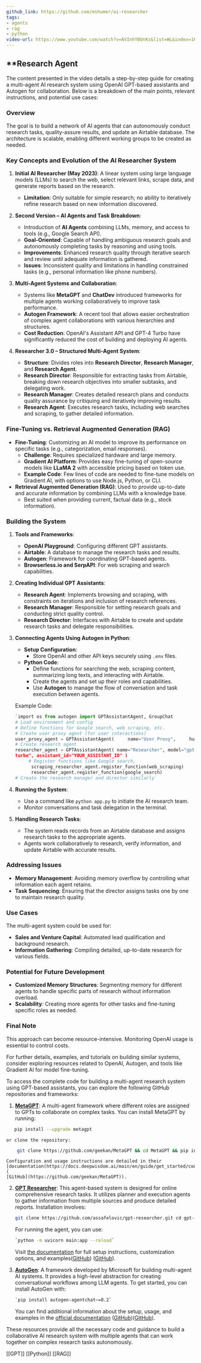 ```yaml
---
github_link: https://github.com/mshumer/ai-researcher
tags:
- agents
- rag
- python
video-url: https://www.youtube.com/watch?v=AVInhYBUnKs&list=WL&index=16
---
```


## **Research Agent

The content presented in the video details a step-by-step guide for creating a multi-agent AI research system using OpenAI GPT-based assistants and Autogen for collaboration. Below is a breakdown of the main points, relevant instructions, and potential use cases:

### Overview

The goal is to build a network of AI agents that can autonomously conduct research tasks, quality-assure results, and update an Airtable database. The architecture is scalable, enabling different working groups to be created as needed.

### Key Concepts and Evolution of the AI Researcher System

1. **Initial AI Researcher (May 2023)**: A linear system using large language models (LLMs) to search the web, select relevant links, scrape data, and generate reports based on the research.

    - **Limitation**: Only suitable for simple research; no ability to iteratively refine research based on new information discovered.
2. **Second Version – AI Agents and Task Breakdown**:

    - Introduction of **AI Agents** combining LLMs, memory, and access to tools (e.g., Google Search API).
    - **Goal-Oriented**: Capable of handling ambiguous research goals and autonomously completing tasks by reasoning and using tools.
    - **Improvements**: Enhanced research quality through iterative search and review until adequate information is gathered.
    - **Issues**: Inconsistent quality and limitations in handling constrained tasks (e.g., personal information like phone numbers).
3. **Multi-Agent Systems and Collaboration**:

    - Systems like **MetaGPT** and **ChatDev** introduced frameworks for multiple agents working collaboratively to improve task performance.
    - **Autogen Framework**: A recent tool that allows easier orchestration of complex agent collaborations with various hierarchies and structures.
    - **Cost Reduction**: OpenAI's Assistant API and GPT-4 Turbo have significantly reduced the cost of building and deploying AI agents.
4. **Researcher 3.0 – Structured Multi-Agent System**:

    - **Structure**: Divides roles into **Research Director**, **Research Manager**, and **Research Agent**.
    - **Research Director**: Responsible for extracting tasks from Airtable, breaking down research objectives into smaller subtasks, and delegating work.
    - **Research Manager**: Creates detailed research plans and conducts quality assurance by critiquing and iteratively improving results.
    - **Research Agent**: Executes research tasks, including web searches and scraping, to gather detailed information.

### Fine-Tuning vs. Retrieval Augmented Generation (RAG)

- **Fine-Tuning**: Customizing an AI model to improve its performance on specific tasks (e.g., categorization, email responses).
    - **Challenge**: Requires specialized hardware and large memory.
    - **Gradient AI Platform**: Provides easy fine-tuning of open-source models like **LLaMA 2** with accessible pricing based on token use.
    - **Example Code**: Few lines of code are needed to fine-tune models on Gradient AI, with options to use Node.js, Python, or CLI.
- **Retrieval Augmented Generation (RAG)**: Used to provide up-to-date and accurate information by combining LLMs with a knowledge base.
    - Best suited when providing current, factual data (e.g., stock information).

### Building the System

1. **Tools and Frameworks**:

    - **OpenAI Playground**: Configuring different GPT assistants.
    - **Airtable**: A database to manage the research tasks and results.
    - **Autogen**: Framework for coordinating GPT-based agents.
    - **Browserless.io and SerpAPI**: For web scraping and search capabilities.
2. **Creating Individual GPT Assistants**:

    - **Research Agent**: Implements browsing and scraping, with constraints on iterations and inclusion of research references.
    - **Research Manager**: Responsible for setting research goals and conducting strict quality control.
    - **Research Director**: Interfaces with Airtable to create and update research tasks and delegate responsibilities.
3. **Connecting Agents Using Autogen in Python**:

    - **Setup Configuration**:
        - Store OpenAI and other API keys securely using `.env` files.
    - **Python Code**:
        - Define functions for searching the web, scraping content, summarizing long texts, and interacting with Airtable.
        - Create the agents and set up their roles and capabilities.
        - Use **Autogen** to manage the flow of conversation and task execution between agents.

    Example Code:

    ```python
    `import os from autogen import GPTAssistantAgent, GroupChat  
    # Load environment and config 
    # Define functions for Google search, web scraping, etc.  
    # Create user proxy agent (for user interactions) 
    user_proxy_agent = GPTAssistantAgent(     name="User Proxy",     human_input_mode="always" )  
    # Create research agent 
    researcher_agent = GPTAssistantAgent( name="Researcher", model="gpt-4-
    turbo", assistant_id="YOUR_ASSISTANT_ID" )  
		 # Register functions like Google search,
		  scraping_researcher_agent.register_function(web_scraping) 
		  researcher_agent.register_function(google_search)  
    # Create the research manager and director similarly`
    ```

4. **Running the System**:

    - Use a command like `python app.py` to initiate the AI research team.
    - Monitor conversations and task delegation in the terminal.
5. **Handling Research Tasks**:

    - The system reads records from an Airtable database and assigns research tasks to the appropriate agents.
    - Agents work collaboratively to research, verify information, and update Airtable with accurate results.

### Addressing Issues

- **Memory Management**: Avoiding memory overflow by controlling what information each agent retains.
- **Task Sequencing**: Ensuring that the director assigns tasks one by one to maintain research quality.

### Use Cases

The multi-agent system could be used for:

- **Sales and Venture Capital**: Automated lead qualification and background research.
- **Information Gathering**: Compiling detailed, up-to-date research for various fields.

### Potential for Future Development

- **Customized Memory Structures**: Segmenting memory for different agents to handle specific parts of research without information overload.
- **Scalability**: Creating more agents for other tasks and fine-tuning specific roles as needed.

### Final Note

This approach can become resource-intensive. Monitoring OpenAI usage is essential to control costs.

For further details, examples, and tutorials on building similar systems, consider exploring resources related to OpenAI, Autogen, and tools like Gradient AI for model fine-tuning.

To access the complete code for building a multi-agent research system using GPT-based assistants, you can explore the following GitHub repositories and frameworks:

1. **[MetaGPT](https://github.com/geekan/MetaGPT)**: A multi-agent framework where different roles are assigned to GPTs to collaborate on complex tasks. You can install MetaGPT by running:

 ```bash
    pip install --upgrade metagpt
 ```   
    or clone the repository:
    
```bash
    git clone https://github.com/geekan/MetaGPT && cd MetaGPT && pip install --upgrade -e .
```

    Configuration and usage instructions are detailed in their 
    [documentation(https://docs.deepwisdom.ai/main/en/guide/get_started/configuration.html)​(
    [GitHub](https://github.com/geekan/MetaGPT)).
    
2. **[GPT Researcher](https://github.com/assafelovic/gpt-researcher)**: This agent-based system is designed for online comprehensive research tasks. It utilizes planner and execution agents to gather information from multiple sources and produce detailed reports. Installation involves:

    ```bash
    git clone https://github.com/assafelovic/gpt-researcher.git cd gpt-researcher pip install -r requirements.txt
    ```
    For running the agent, you can use:
    ```bash
    `python -m uvicorn main:app --reload`
    ```
    Visit [the documentation](https://docs.gptr.dev) for full setup instructions, customization options, and examples​([GitHub](https://github.com/assafelovic/gpt-researcher))​ ([GitHub](https://github.com/assafelovic/gpt-researcher/discussions/467)).
    
3. **[AutoGen](https://microsoft.github.io/autogen/)**: A framework developed by Microsoft for building multi-agent AI systems. It provides a high-level abstraction for creating conversational workflows among LLM agents. To get started, you can install AutoGen with:

    ```bash
    `pip install autogen-agentchat~=0.2`
    ```
    You can find additional information about the setup, usage, and examples in the
    [official documentation](https://microsoft.github.io/autogen/)​
    ([GitHub](https://microsoft.github.io/autogen/))​([GitHub](https://github.com/microsoft/autogen)).
    

These resources provide all the necessary code and guidance to build a collaborative AI research system with multiple agents that can work together on complex research tasks autonomously.

[[GPT]]   [[Python]]  [[RAG]]